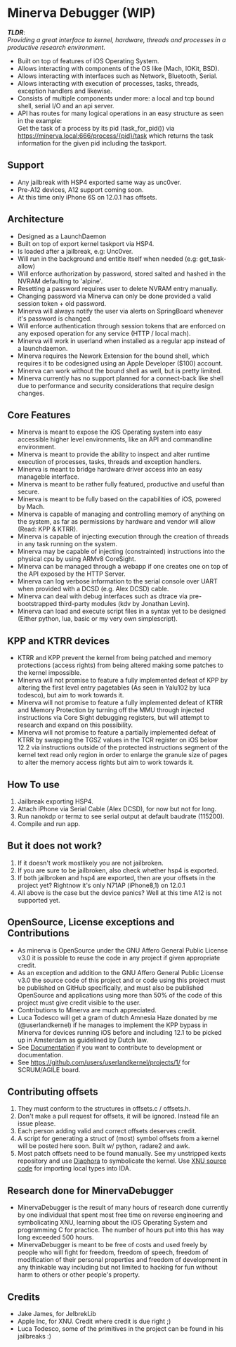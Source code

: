 # Minerva Debugger (WIP)
***TLDR***:  
*Providing a great interface to kernel, hardware, threads and processes in a productive research environment.*  

- Built on top of features of iOS Operating System.  
- Allows interacting with components of the OS like (Mach, IOKit, BSD).  
- Allows interacting with interfaces such as Network, Bluetooth, Serial.  
- Allows interacting with execution of processes, tasks, threads, exception handlers and likewise.  
- Consists of multiple components under more: a local and tcp bound shell, serial I/O and an api server.  
- API has routes for many logical operations in an easy structure as seen in the example:  
Get the task of a process by its pid (task_for_pid()) via https://minerva.local:666/process/{pid}/task
which returns the task information for the given pid including the taskport.  


## Support
- Any jailbreak with HSP4 exported same way as unc0ver.  
- Pre-A12 devices, A12 support coming soon.  
- At this time only iPhone 6S on 12.0.1 has offsets.  


## Architecture
- Designed as a LaunchDaemon
- Built on top of export kernel taskport via HSP4.  
- Is loaded after a jailbreak, e.g: Unc0ver.  
- Will run in the background and entitle itself when needed (e.g: get_task-allow)
- Will enforce authorization by password, stored salted and hashed in the NVRAM defaulting to 'alpine'.  
- Resetting a password requires user to delete NVRAM entry manually.  
- Changing password via Minerva can only be done provided a valid session token + old password.  
- Minerva will always notify the user via alerts on SpringBoard whenever it's password is changed.  
- Will enforce authentication through session tokens that are enforced on any exposed operation for any service (HTTP / local mach).  
- Minerva will work in userland when installed as a regular app instead of a launchdaemon.  
- Minerva requires the Nework Extension for the bound shell, which requires it to be codesigned using an Apple Developer ($100) account.  
- Minerva can work without the bound shell as well, but is pretty limited.  
- Minerva currently has no support planned for a connect-back like shell due to performance and security considerations that require design changes.

## Core Features
- Minerva is meant to expose the iOS Operating system into easy accessible higher level environments, like an API and commandline environment.  
- Minerva is meant to provide the ability to inspect and alter runtime execution of processes, tasks, threads and exception handlers.  
- Minerva is meant to bridge hardware driver access into an easy manageble interface.  
- Minerva is meant to be rather fully featured, productive and useful than secure.  
- Minerva is meant to be fully based on the capabilities of iOS, powered by Mach.  
- Minerva is capable of managing and controlling memory of anything on the system, as far as permissions by hardware and vendor will allow (Read: KPP & KTRR).  
- Minerva is capable of injecting execution through the creation of threads in any task running on the system.  
- Minerva may be capable of injecting (constrainted) instructions into the physical cpu by using ARMv8 CoreSight.  
- Minerva can be managed through a webapp if one creates one on top of the API exposed by the HTTP Server.  
- Minerva can log verbose information to the serial console over UART when provided with a DCSD (e.g. Alex DCSD) cable.  
- Minerva can deal with debug interfaces such as dtrace via pre-bootstrapped third-party modules (kdv by Jonathan Levin).  
- Minerva can load and execute script files in a syntax yet to be designed (Either python, lua, basic or my very own simplescript).  


## KPP and KTRR devices
- KTRR and KPP prevent the kernel from being patched and memory protections (access rights) from being altered making some patches to the kernel impossible.  
- Minerva will not promise to feature a fully implemented defeat of KPP by altering the first level entry pagetables (As seen in Yalu102 by luca todesco), but aim to work towards it.  
- Minerva will not promise to feature a fully implemented defeat of KTRR and Memory Protection by turning off the MMU through injected instructions via Core Sight debugging registers, but will attempt to research and expand on this possibility.  
- Minerva will not promise to feature a partially implemented defeat of KTRR by swapping the TGSZ values in the TCR register on iOS below 12.2 via instructions outside of the protected instructions segment of the kernel text read only region in order to enlarge the granule size of pages to alter the memory access rights but aim to work towards it.  


## How To use
1. Jailbreak exporting HSP4.  
2. Attach iPhone via Serial Cable (Alex DCSD), for now but not for long.
3. Run nanokdp or termz to see serial output at default baudrate (115200).  
4. Compile and run app.  


## But it does not work?
1. If it doesn't work mostlikely you are not jailbroken.  
2. If you are sure to be jailbroken, also check whether hsp4 is exported.  
3. If both jailbroken and hsp4 are exported, then are your offsets in the project yet? Rightnow it's only N71AP (iPhone8,1) on 12.0.1  
4. All above is the case but the device panics? Well at this time A12 is not supported yet.  


## OpenSource, License exceptions and Contributions
- As minerva is OpenSource under the GNU Affero General Public License v3.0 it is possible to reuse the code in any project if given appropriate credit.  
- As an exception and addition to the GNU Affero General Public License v3.0 the source code of this project and or code using this project must be published on GitHub specifically, and must also be published OpenSource and applications using more than 50% of the code of this project must give credit visible to the user.  
- Contributions to Minerva are much appreciated.  
- Luca Todesco will get a gram of dutch Amnesia Haze donated by me (@userlandkernel) if he manages to implement the KPP bypass in Minerva for devices running iOS before and including 12.1 to be picked up in Amsterdam as guidelined by Dutch law.  
- See [Documentation](documentation) if you want to contribute to development or documentation.  
- See https://github.com/users/userlandkernel/projects/1/ for SCRUM/AGILE board.  


## Contributing offsets
1. They must conform to the structures in offsets.c / offsets.h.  
2. Don't make a pull request for offsets, it will be ignored. Instead file an issue please.  
3. Each person adding valid and correct offsets deserves credit.  
4. A script for generating a struct of (most) symbol offsets from a kernel will be posted here soon. Built w/ python, radare2 and awk.  
5. Most patch offsets need to be found manually. See my unstripped kexts repository and use [Diaphora](http://diaphora.re) to symbolicate the kernel. Use [XNU source code](https://github.com/UKERN-developers/darwin-xnu) for importing local types into IDA.  


## Research done for MinervaDebugger
- MinervaDebugger is the result of many hours of research done currently by one individual that spent most free time on reverse engineering and symbolicating XNU, learning about the iOS Operating System and programming C for practice. The number of hours put into this has way long exceeded 500 hours.  
- MinervaDebugger is meant to be free of costs and used freely by people who will fight for freedom, freedom of speech, freedom of modification of their personal properties and freedom of development in any thinkable way including but not limited to hacking for fun without harm to others or other people's property.  


## Credits
- Jake James, for JelbrekLib
- Apple Inc, for XNU. Credit where credit is due right ;)
- Luca Todesco, some of the primitives in the project can be found in his jailbreaks :)
